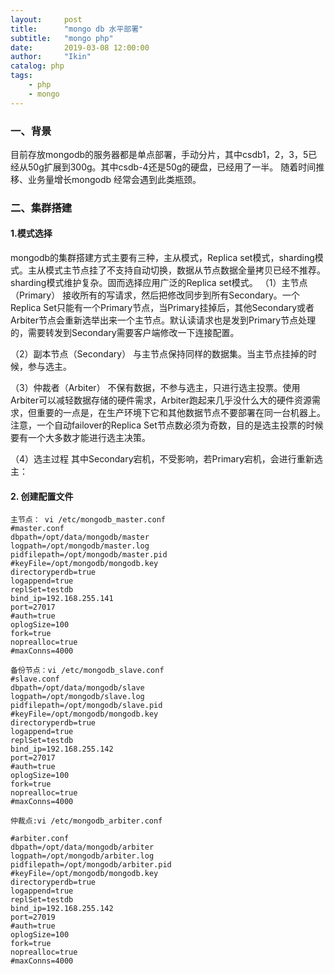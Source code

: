 ```yaml
---
layout:     post
title:      "mongo db 水平部署"
subtitle:   "mongo php"
date:       2019-03-08 12:00:00
author:     "Ikin"
catalog: php
tags:
    - php
    - mongo
---
```


### 一、背景
目前存放mongodb的服务器都是单点部署，手动分片，其中csdb1，2，3，5已经从50g扩展到300g。其中csdb-4还是50g的硬盘，已经用了一半。
随着时间推移、业务量增长mongodb 经常会遇到此类瓶颈。

### 二、集群搭建
#### 1.模式选择
mongodb的集群搭建方式主要有三种，主从模式，Replica set模式，sharding模式。主从模式主节点挂了不支持自动切换，数据从节点数据全量拷贝已经不推荐。
sharding模式维护复杂。固而选择应用广泛的Replica set模式。 
（1）主节点（Primary） 
接收所有的写请求，然后把修改同步到所有Secondary。一个Replica Set只能有一个Primary节点，当Primary挂掉后，其他Secondary或者Arbiter节点会重新选举出来一个主节点。默认读请求也是发到Primary节点处理的，需要转发到Secondary需要客户端修改一下连接配置。

（2）副本节点（Secondary） 
与主节点保持同样的数据集。当主节点挂掉的时候，参与选主。

（3）仲裁者（Arbiter） 
不保有数据，不参与选主，只进行选主投票。使用Arbiter可以减轻数据存储的硬件需求，Arbiter跑起来几乎没什么大的硬件资源需求，但重要的一点是，在生产环境下它和其他数据节点不要部署在同一台机器上。 
注意，一个自动failover的Replica Set节点数必须为奇数，目的是选主投票的时候要有一个大多数才能进行选主决策。

（4）选主过程 
其中Secondary宕机，不受影响，若Primary宕机，会进行重新选主： 

#### 2. 创建配置文件
```
主节点： vi /etc/mongodb_master.conf
#master.conf
dbpath=/opt/data/mongodb/master
logpath=/opt/mongodb/master.log
pidfilepath=/opt/mongodb/master.pid
#keyFile=/opt/mongodb/mongodb.key
directoryperdb=true
logappend=true
replSet=testdb
bind_ip=192.168.255.141
port=27017
#auth=true
oplogSize=100
fork=true
noprealloc=true
#maxConns=4000

备份节点：vi /etc/mongodb_slave.conf
#slave.conf
dbpath=/opt/data/mongodb/slave
logpath=/opt/mongodb/slave.log
pidfilepath=/opt/mongodb/slave.pid
#keyFile=/opt/mongodb/mongodb.key
directoryperdb=true
logappend=true
replSet=testdb
bind_ip=192.168.255.142
port=27017
#auth=true
oplogSize=100
fork=true
noprealloc=true
#maxConns=4000

仲裁点:vi /etc/mongodb_arbiter.conf

#arbiter.conf
dbpath=/opt/data/mongodb/arbiter
logpath=/opt/mongodb/arbiter.log
pidfilepath=/opt/mongodb/arbiter.pid
#keyFile=/opt/mongodb/mongodb.key
directoryperdb=true
logappend=true
replSet=testdb
bind_ip=192.168.255.142
port=27019
#auth=true
oplogSize=100
fork=true
noprealloc=true
#maxConns=4000
```

